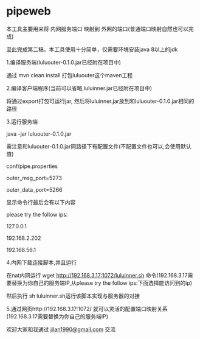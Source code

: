 # pipeweb

本工具主要用来将 内网服务端口 映射到 外网的端口(普通端口映射自然也可以完成)

至此完成第二稿，本工具使用十分简单，仅需要环境安装java 8以上的jdk


1.编译服务端(luluouter-0.1.0.jar已经附在项目中)

通过 mvn clean install 打包luluouter这个maven工程


2.编译客户端程序(当前可以省略,luluinner.jar已经附在项目中)

将通过export打包可运行jar, 然后将luluinner.jar放到和luluouter-0.1.0.jar相同的路径


3.运行服务端

java -jar luluouter-0.1.0.jar

需注意和luluouter-0.1.0.jar同路径下有配置文件(不配置文件也可以,会使用默认值)

conf/pipe.properties 

outer_msg_port=5273

outer_data_port=5266


显示命令行最后会有以下内容

please try the follow ips:

127.0.0.1

192.168.2.202

192.168.56.1


4.内网下载连接脚本,并且运行

在nat内网运行 wget http://192.168.3.17:1072/luluinner.sh 命令(192.168.3.17需要替换为你自己的服务端IP,从please try the follow ips:下面选择能访问到的ip)

然后执行 sh luluinner.sh运行该脚本实现与服务器的对接


5.通过网页http://192.168.3.17:1072/ 就可以灵活的配置端口映射关系(192.168.3.17需要替换为你自己的服务端IP)


欢迎大家和我通过 jilan1990@gmail.com 交流
